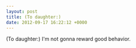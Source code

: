 ```yaml
---
layout: post
title: (To daughter:)
date: 2012-09-17 16:22:12 +0000
---
```


(To daughter:)
I'm not gonna reward good behavior.


